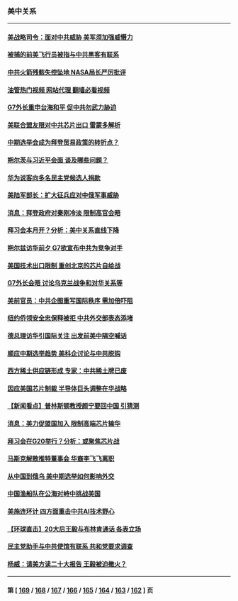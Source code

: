### 美中关系
---
#### [美战略司令：面对中共威胁 美军须加强威慑力](../../pages/nf1412576/n13860045.md?11060045) 
#### [被捕的前美飞行员被指与中共黑客有联系](../../pages/nf1412576/n13859958.md?11060045) 
#### [中共火箭残骸失控坠地 NASA局长严厉批评](../../pages/nf1412576/n13859814.md?11060045) 
#### [油管热门视频 网站代理 翻墙必看视频](http://132.145.103.77:81/youtube.html?11060045)
#### [G7外长重申台海和平 促中共勿武力胁迫](../../pages/nf1412576/n13859752.md?11060045) 
#### [美联合盟友限对中共芯片出口 雷蒙多解析](../../pages/nf1412576/n13859663.md?11060045) 
#### [中期选举会成为拜登贸易政策的转折点？](../../pages/nf1412576/n13859073.md?11060045) 
#### [朔尔茨与习近平会面 谈及哪些问题？](../../pages/nf1412576/n13859372.md?11060045) 
#### [华为说客向多名民主党候选人捐款](../../pages/nf1412576/n13859256.md?11060045) 
#### [美陆军部长：扩大征兵应对中俄军事威胁](../../pages/nf1412576/n13859185.md?11060045) 
#### [消息：拜登政府对秦刚冷淡 限制高官会晤](../../pages/nf1412576/n13859038.md?11060045) 
#### [拜习会本月开？分析：美中关系直线下降](../../pages/nf1412576/n13858925.md?11060045) 
#### [朔尔兹访华前夕 G7欲宣布中共为竞争对手](../../pages/nf1412576/n13858624.md?11060045) 
#### [美国技术出口限制 重创北京的芯片自给战](../../pages/nf1412576/n13859009.md?11060045) 
#### [G7外长会晤 讨论乌克兰战争和对华关系等](../../pages/nf1412576/n13858819.md?11060045) 
#### [美前官员：中共企图重写国际秩序 需加倍吓阻](../../pages/nf1412576/n13858655.md?11060045) 
#### [纽约侨领安全忠保释被拒 中共外交部表态添堵](../../pages/nf1412576/n13858406.md?11060045) 
#### [德总理访华引国际关注 出发前美中隔空喊话](../../pages/nf1412576/n13858611.md?11060045) 
#### [顺应中期选举趋势 美科企讨论与中共脱钩](../../pages/nf1412576/n13858233.md?11060045) 
#### [西方稀土供应链形成 专家：中共稀土牌已废](../../pages/nf1412576/n13857670.md?11060045) 
#### [因应美国芯片制裁 半导体巨头调整在华战略](../../pages/nf1412576/n13857608.md?11060045) 
#### [【新闻看点】普林斯顿教授颜宁要回中国 引猜测](../../pages/nf1412576/n13857436.md?11060045) 
#### [消息：美力促盟国加入 限制高端芯片输华](../../pages/nf1412576/n13857530.md?11060045) 
#### [拜习会在G20举行？分析：或聚焦芯片战](../../pages/nf1412576/n13857398.md?11060045) 
#### [马斯克解散推特董事会 华裔李飞飞离职](../../pages/nf1412576/n13857393.md?11060045) 
#### [从中国到俄乌 美中期选举如何影响外交](../../pages/nf1412576/n13857380.md?11060045) 
#### [中国渔船队在公海对峙中挑战美国](../../pages/nf1412576/n13857254.md?11060045) 
#### [美施连环计 四方面重击中共AI技术野心](../../pages/nf1412576/n13856034.md?11060045) 
#### [【环球直击】20大后王毅与布林肯通话 各表立场](../../pages/nf1412576/n13857040.md?11060045) 
#### [民主党助手与中共使馆有联系 共和党要求调查](../../pages/nf1412576/n13856850.md?11060045) 
#### [杨威：请美方读二十大报告 王毅被迫撤火？](../../pages/nf1412576/n13856713.md?11060045) 

---
#### 第 [ [169](./169.md?11060045) / [168](./168.md?11060045) / [167](./167.md?11060045) / [166](./166.md?11060045) / [165](./165.md?11060045) / [164](./164.md?11060045) / [163](./163.md?11060045) / [162](./162.md?11060045) ] 页
